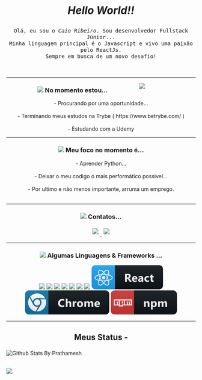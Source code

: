 # <p align="center" ><em>Hello World!!</em></p>

<p align="center" >
  <samp>
    Olá, eu sou o <em>Caio Ribeiro</em>. Sou desenvolvedor Fullstack Júnior... 
  <br/> Minha linguagem principal é o Javascript e vivo uma paixão pelo ReactJs.  
    <br/> Sempre em busca de um novo desafio!
      <br/>
  </samp>
  <br/>
  <br/>
</p>

---

<img src="https://media.tenor.com/images/df8c44a1d20ab367fdcb21880985fd33/tenor.gif" align="right"  width="30%"/>

### <p align="center" > <img src="https://raw.githubusercontent.com/alexnaiman/alexnaiman/master/resources/PusheenCompute.gif" width="70px" /> No momento estou... </p>

<p align="center" >
- Procurando por uma oportunidade...
<br/>
<br/>
- Terminando meus estudos na Trybe ( https://www.betrybe.com/ )
<br/>
<br/>
- Estudando com a Udemy
</p>

---

### <p align="center" > <img src="https://raw.githubusercontent.com/alexnaiman/alexnaiman/master/resources/Confused_Dog.gif" height="50px" /> Meu foco no momento é... </p>

<p align="center" >
- Aprender Python...
<br/>
<br/>
- Deixar o meu codigo o mais performático possivel...
<br/>
<br/>
- Por ultimo e não menos importante, arruma um emprego.
<br/>
<br/>
</p>

---

### <p align="center" > <img src="https://raw.githubusercontent.com/alexnaiman/alexnaiman/master/resources/bongocat.gif" width="50px" /> Contatos... </p>

<p align="center">
  <a href="https://www.linkedin.com/in/cacobribeiro/">
    <img src="https://raw.githubusercontent.com/alexnaiman/alexnaiman/master/resources/linkedin.webp" height="35px" style="margin: 5px;" />
  </a>
  <a href="mailto:cacobribeiro@gmail.com">
    <img src="https://raw.githubusercontent.com/alexnaiman/alexnaiman/master/resources/gmail.png" height="30px" style="margin: 5px;" />
  </a>
</p>

---

### <p align="center" > <img src="https://raw.githubusercontent.com/alexnaiman/alexnaiman/master/resources/pickaxe.png" width="40px" /> Algumas Linguagens & Frameworks ... </p>

<p align="center">
    <img src="https://raw.githubusercontent.com/alexnaiman/alexnaiman/master/resources/dev/bash.svg" height="35px" style="vertical-align:top margin:6px 4px" />
    <img src="https://raw.githubusercontent.com/alexnaiman/alexnaiman/master/resources/dev/css3.svg" height="35px" style="vertical-align:top margin:6px 4px" />
    <img src="https://raw.githubusercontent.com/alexnaiman/alexnaiman/master/resources/dev/html.svg" height="35px" style="vertical-align:top margin:6px 4px" />
    <img src="https://raw.githubusercontent.com/alexnaiman/alexnaiman/master/resources/dev/js.svg" height="35px" style="vertical-align:top margin:6px 4px" />
    <img src="https://raw.githubusercontent.com/alexnaiman/alexnaiman/master/resources/dev/nodejs.svg" height="35px" style="vertical-align:top margin:6px 4px" />
    <img src="https://raw.githubusercontent.com/alexnaiman/alexnaiman/master/resources/dev/python.svg" height="35px" style="vertical-align:top margin:6px 4px" />
    <img src="https://raw.githubusercontent.com/alexnaiman/alexnaiman/master/resources/dev/visualstudio_code.svg" height="35px" style="vertical-align:top margin:6px 4px"/>
    <img src="https://raw.githubusercontent.com/8bithemant/8bithemant/master/svg/dev/frameworks/react.svg" alt="Twitter" style="vertical-align:top margin:6px 4px">
    <img src="https://raw.githubusercontent.com/8bithemant/8bithemant/master/svg/dev/misc/chrome.svg" alt="Twitter" style="vertical-align:top margin:6px 4px">
    <img src="https://raw.githubusercontent.com/8bithemant/8bithemant/master/svg/dev/services/npm.svg" alt="Twitter" style="vertical-align:top margin:6px 4px">

</p>

---

## <p align="center" > Meus Status - </p>

![Github Stats By Prathamesh](https://github-readme-stats.vercel.app/api?username=cacobribeiro&theme=synthwave&show_icons=true)  
</br>

<img  float="right" src="https://github-readme-stats.vercel.app/api/top-langs/?username=cacobribeiro&theme=tokyonight&show_icons=true" />
